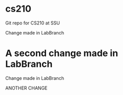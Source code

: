 cs210
=====

Git repo for CS210 at SSU

Change made in LabBranch

A second change made in LabBranch
=======
Change made in LabBranch

ANOTHER CHANGE
